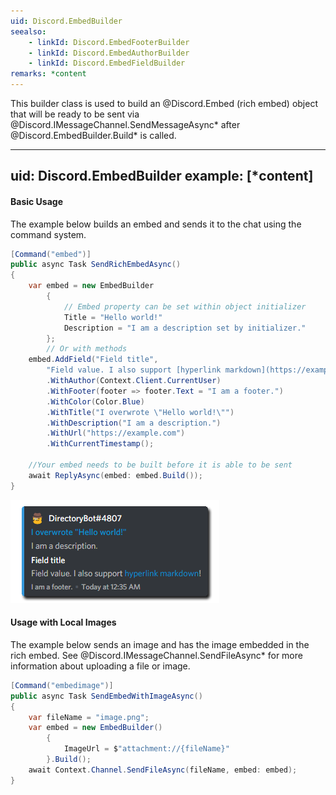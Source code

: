```yaml
---
uid: Discord.EmbedBuilder
seealso:
    - linkId: Discord.EmbedFooterBuilder
    - linkId: Discord.EmbedAuthorBuilder
    - linkId: Discord.EmbedFieldBuilder
remarks: *content
---
```


This builder class is used to build an @Discord.Embed (rich embed)
object that will be ready to be sent via @Discord.IMessageChannel.SendMessageAsync*
after @Discord.EmbedBuilder.Build* is called.

---
uid: Discord.EmbedBuilder
example: [*content]
---

#### Basic Usage

The example below builds an embed and sends it to the chat using the
command system.

```cs
[Command("embed")]
public async Task SendRichEmbedAsync()
{
    var embed = new EmbedBuilder
        {
            // Embed property can be set within object initializer
            Title = "Hello world!"
            Description = "I am a description set by initializer."
        };
        // Or with methods
    embed.AddField("Field title",
        "Field value. I also support [hyperlink markdown](https://example.com)!")
        .WithAuthor(Context.Client.CurrentUser)
        .WithFooter(footer => footer.Text = "I am a footer.")
        .WithColor(Color.Blue)
        .WithTitle("I overwrote \"Hello world!\"")
        .WithDescription("I am a description.")
        .WithUrl("https://example.com")
        .WithCurrentTimestamp();
        
    //Your embed needs to be built before it is able to be sent
    await ReplyAsync(embed: embed.Build());
}
```

![Embed Example](images/embed-example.png)

#### Usage with Local Images

The example below sends an image and has the image embedded in the rich
embed. See @Discord.IMessageChannel.SendFileAsync* for more information
about uploading a file or image.

```cs
[Command("embedimage")]
public async Task SendEmbedWithImageAsync()
{
    var fileName = "image.png";
    var embed = new EmbedBuilder()
        {
            ImageUrl = $"attachment://{fileName}"
        }.Build();
    await Context.Channel.SendFileAsync(fileName, embed: embed);
}
```
